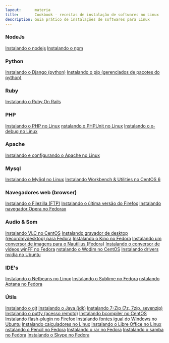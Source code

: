 ```yaml
---
layout:      materia
title:       Cookbook - receitas de instalação de softwares no Linux
description: Guia prático de instalações de softwares para Linux
---
```



### NodeJs

<div class="list-group">
    <a href="/linux/instalando-nodejs/" class="list-group-item">Instalando o nodejs</a>
    <a href="/linux/instalando-npm/" class="list-group-item">Instalando o npm</a>
</div>



### Python

<div class="list-group">
    <a href="/linux/instalando-django/" class="list-group-item">Instalando o Django (python)</a>
    <a href="/linux/instalando-pip/" class="list-group-item">Instalando o pip (gerenciados de pacotes do python)</a>
</div>



### Ruby

<div class="list-group">
    <a href="/linux/instalando-ruby-on-rails/" class="list-group-item">Instalando o Ruby On Rails</a>
</div>



### PHP

<div class="list-group">
    <a href="/linux/instalando-php/" class="list-group-item">Instalando o PHP  no Linux</a>
    <a href="/linux/instalando-phpunit/" class="list-group-item">nstalando o PHPUnit no Linux</a>
    <a href="/linux/instalando-xdebug/" class="list-group-item">Instalando o x-debug no Linux</a>
</div>



### Apache

<div class="list-group">
    <a href="/linux/instalando-apache-via-yum-apt-get/" class="list-group-item">Instalando e configurando o Apache no Linux</a>
</div>



### Mysql

<div class="list-group">
    <a href="/linux/instalando-mysql/" class="list-group-item">Instalando o MySql no Linux</a>
    <a href="/linux/instalando-mysql-workbench" class="list-group-item">Instalando Workbench & Utilities no CentOS 6</a>
</div>



###  Navegadores web (browser)

<div class="list-group">
    <a href="/linux/instalando-filezilla/" class="list-group-item">Instalando o Filezilla (FTP)</a>
    <a href="/linux/instalando-firefox/" class="list-group-item">Instalando o última versão do Firefox</a>
    <a href="/linux/instalando-opera" class="list-group-item">Instalando navegador Opera no Fedorax</a>
</div>



###  Audio & Som

<div class="list-group">
    <a href="/linux/iinstalando-vlc/" class="list-group-item">Instalando VLC no CentOS</a>
    <a href="/linux/instalando-gtk-recordmydesktop/" class="list-group-item">Instalando gravador de desktop (recordmydesktop) para Fedora</a>
    <a href="/linux/instalando-kino/" class="list-group-item">Instalando o Kino no Fedora</a>
    <a href="/linux/instalando-nautilus-image-converter/" class="list-group-item">Instalando um conversor de imagens para o Nautilius (Fedora)</a>
    <a href="/linux/instalando-winff/" class="list-group-item">Instalando o conversor de vídeos winFF no Fedora</a>
    <a href="/linux/instalando-wodim/" class="list-group-item">nstalando o Wodim no CentOS</a>
    <a href="/linux/instalando-drivers-nvidia/" class="list-group-item">Instalando drivers nvidia no Ubuntu</a>
</div>


###  IDE's

<div class="list-group">
    <a href="/linux/instalando-netbeans/" class="list-group-item">Instalando o Netbeans no Linux</a>
    <a href="/linux/instalando-sublime/" class="list-group-item">Instalando o Sublime no Fedora</a>
    <a href="/linux/instalando-aptana/" class="list-group-item">nstalando Aptana no Fedora</a>
</div>



###  Útils

<div class="list-group">
    <a href="/linux/instalando-git/" class="list-group-item">Instalando o git</a>
    <a href="/linux/instalando-java/" class="list-group-item">Instalando o Java (jdk)</a>
    <a href="/linux/instalando-7z/" class="list-group-item">Instalando 7-Zip (7z, 7zip, sevenzip)</a>
    <a href="/linux/instalando-putty/" class="list-group-item">Instalando o putty (acesso remoto)</a>
    <a href="/linux/instalando-bcompiler/" class="list-group-item">Instalando bcompiler no CentOS</a>
    <a href="/linux/instalando-flash-plugin/" class="list-group-item">Instalando flash-plugin no Firefox</a>
    <a href="/linux/instalando-fonts-windows/" class="list-group-item">Instalando fontes igual do Windows no Ubuntu</a>
    <a href="/linux/instalando-calculadoras/" class="list-group-item">Instalando calculadores no Linux</a>
    <a href="/linux/instalando-libre-office/" class="list-group-item">Instalando o Libre Office no Linux</a>
    <a href="/linux/instalando-pencil/" class="list-group-item">nstalando o Pencil no Fedora</a>
    <a href="/linux/instalando-rar/" class="list-group-item">Instalando o rar no Fedora</a>
    <a href="/linux/instalando-samba/" class="list-group-item">Instalando o samba no Fedora</a>
    <a href="/linux/instalando-skype/" class="list-group-item">Instalando o Skype no Fedora</a>
    <!--<a href="/linux//" class="list-group-item"></a>-->
</div>